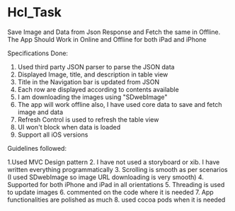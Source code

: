# Hcl_Task
Save Image and Data from Json Response and Fetch the same in Offline. The App Should Work in Online and Offline for both iPad and iPhone

Specifications Done:
1. Used third party JSON parser to parse the JSON data
2. Displayed Image, title, and description in table view
3. Title in the Navigation bar is updated from JSON
4. Each row are displayed according to contents available 
5. I am downloading the images using "SDwebImage"
6. The app will work offline also, I have used core data to save and fetch image and data
7. Refresh Control is used to refresh the table view
8. UI won't block when data is loaded
9. Support all iOS versions

Guidelines followed:

1.Used MVC Design pattern
2. I have not used a storyboard or xib. I have written everything programmatically
3. Scrolling is smooth as per scenarios (I used SDwebImage so image URL downloading is very smooth)
4. Supported for both iPhone and iPad in all orientations
5. Threading is used to update images
6. commented on the code where it is needed
7.  App functionalities are polished as much 
8. used cocoa pods when it is needed
